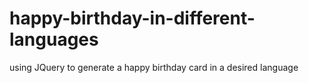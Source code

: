 # happy-birthday-in-different-languages
using JQuery to generate a happy birthday card in a desired language 
